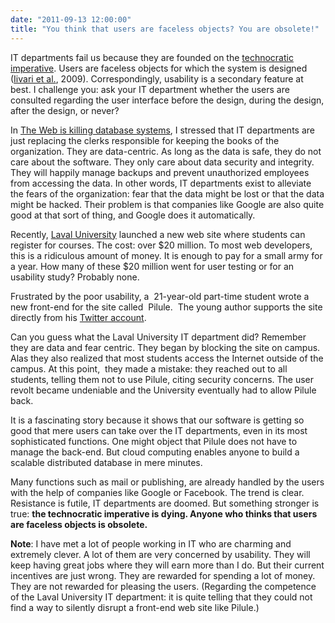 ```yaml
---
date: "2011-09-13 12:00:00"
title: "You think that users are faceless objects? You are obsolete!"
---
```




IT departments fail us because they are founded on the [technocratic imperative](https://en.wikipedia.org/wiki/Technocracy). Users are faceless objects for which the system is designed ([Iivari et al.](http://onlinelibrary.wiley.com/doi/10.1111/j.1365-2575.2009.00336.x/abstract), 2009). Correspondingly, usability is a secondary feature at best. I challenge you: ask your IT department whether the users are consulted regarding the user interface before the design, during the design, after the design, or never?

In [The Web is killing database systems](/lemire/blog/2011/08/15/the-web-is-killing-database-systems/), I stressed that IT departments are just replacing the clerks responsible for keeping the books of the organization. They are data-centric. As long as the data is safe, they do not care about the software. They only care about data security and integrity. They will happily manage backups and prevent unauthorized employees from accessing the data. In other words, IT departments exist to alleviate the fears of the organization: fear that the data might be lost or that the data might be hacked. Their problem is that companies like Google are also quite good at that sort of thing, and Google does it automatically.

Recently, [Laval University](http://www2.ulaval.ca/accueil.html) launched a new web site where students can register for courses. The cost: over $20 million. To most web developers, this is a ridiculous amount of money. It is enough to pay for a small army for a year. How many of these $20 million went for user testing or for an usability study? Probably none.

Frustrated by the poor usability, a  21-year-old part-time student wrote a new front-end for the site called  Pilule.  The young author supports the site directly from his [Twitter account](https://mobile.twitter.com/i/guest#!/a_clement).

Can you guess what the Laval University IT department did? Remember they are data and fear centric. They began by blocking the site on campus. Alas they also realized that most students access the Internet outside of the campus. At this point,  they made a mistake: they reached out to all students, telling them not to use Pilule, citing security concerns. The user revolt became undeniable and the University eventually had to allow Pilule back.

It is a fascinating story because it shows that our software is getting so good that mere users can take over the IT departments, even in its most sophisticated functions. One might object that Pilule does not have to manage the back-end. But cloud computing enables anyone to build a scalable distributed database in mere minutes.

Many functions such as mail or publishing, are already handled by the users with the help of companies like Google or Facebook. The trend is clear. Resistance is futile, IT departments are doomed. But something stronger is true: __the technocratic imperative is dying. Anyone who thinks that users are faceless objects is obsolete.__

__Note__: I have met a lot of people working in IT who are charming and extremely clever. A lot of them are very concerned by usability. They will keep having great jobs where they will earn more than I do. But their current incentives are just wrong. They are rewarded for spending a lot of money. They are not rewarded for pleasing the users. (Regarding the competence of the Laval University IT department: it is quite telling that they could not find a way to silently disrupt a front-end web site like Pilule.)

